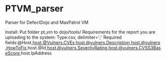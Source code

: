# PTVM_parser
Parser for DefectDojo and MaxPatrol VM 

Install: Put folder pt_vm to dojo/tools/
Requirements for the report you are uploading to the system:
    Type:csv, delimiter=';'
    Required fields:@Host,host.@Vulners.CVEs,host.@vulners.Description,host.@vulners.HowToFix,host.@Id,host.@vulners.SeverityRating,host.@vulners.CVSS3BaseScore,host.IpAddress
